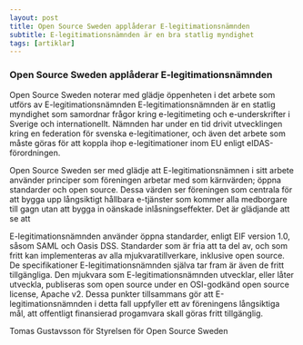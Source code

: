 ```yaml
---
layout: post
title: Open Source Sweden applåderar E-legitimationsnämnden
subtitle: E-legitimationsnämnden är en bra statlig myndighet
tags: [artiklar]
---
```


### Open Source Sweden applåderar E-legitimationsnämnden
Open Source Sweden noterar med glädje öppenheten i det arbete som utförs av E-legitimationsnämnden
E-legitimationsnämnden är en statlig myndighet som samordnar frågor kring e-legitimeting och e-underskrifter i Sverige och internationellt. Nämnden har under en tid drivit utvecklingen kring en federation för svenska e-legitimationer, och även det arbete som måste göras för att koppla ihop e-legitimationer inom EU enligt eIDAS-förordningen.

Open Source Sweden ser med glädje att E-legitimationsnämnen i sitt arbete använder principer som föreningen arbetar med som kärnvärden; öppna standarder och open source. Dessa värden ser föreningen som centrala för att bygga upp långsiktigt hållbara e-tjänster som kommer alla medborgare till gagn utan att bygga in oänskade inlåsningseffekter.
Det är glädjande att se att

E-legitimationsnämnden använder öppna standarder, enligt EIF version 1.0, såsom SAML och Oasis DSS. Standarder som är fria att ta del av, och som fritt kan implementeras av alla mjukvaratillverkare, inklusive open source.
De specifikationer E-legitimationsnämnden själva tar fram är även de fritt tillgängliga.
Den mjukvara som E-legitimationsnämnden utvecklar, eller låter utveckla, publiseras som open source under en OSI-godkänd open source license, Apache v2.
Dessa punkter tillsammans gör att E-legitimationsnämnden i detta fall uppfyller ett av föreningens långsiktiga mål, att offentligt finansierad progamvara skall göras fritt tillgänglig.

Tomas Gustavsson
för Styrelsen för Open Source Sweden
